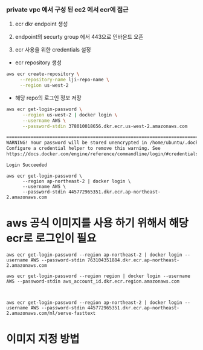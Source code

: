 ### private vpc 에서 구성 된 ec2 에서 ecr에 접근 

1. ecr dkr endpoint 생성
   
2. endpoint의 securty group 에서 443으로 인바운드 오픈


3. ecr 사용을 위한 credentials 설정 

- ecr repository 생성 
```bash
aws ecr create-repository \
     --repository-name lji-repo-name \
     --region us-west-2
```
- 해당 repo의 로그인 정보 저장
```bash
aws ecr get-login-password \
      --region us-west-2 | docker login \
      --username AWS \
      --password-stdin 378010018656.dkr.ecr.us-west-2.amazonaws.com

=========================================================================================
WARNING! Your password will be stored unencrypted in /home/ubuntu/.docker/config.json.
Configure a credential helper to remove this warning. See
https://docs.docker.com/engine/reference/commandline/login/#credentials-store

Login Succeeded

```


```
aws ecr get-login-password \
      --region ap-northeast-2 | docker login \
      --username AWS \
      --password-stdin 445772965351.dkr.ecr.ap-northeast-2.amazonaws.com
```



# aws 공식 이미지를 사용 하기 위해서 해당 ecr로 로그인이 필요 
```
aws ecr get-login-password --region ap-northeast-2 | docker login --username AWS --password-stdin 763104351884.dkr.ecr.ap-northeast-2.amazonaws.com

aws ecr get-login-password --region region | docker login --username AWS --password-stdin aws_account_id.dkr.ecr.region.amazonaws.com



```

```
aws ecr get-login-password --region ap-northeast-2 | docker login --username AWS --password-stdin 445772965351.dkr.ecr.ap-northeast-2.amazonaws.com/ml/serve-fasttext

```


# 이미지 지정 방법 

